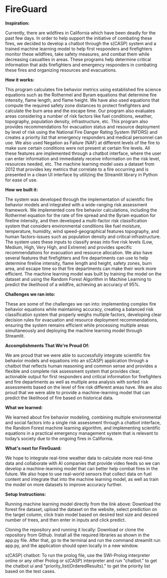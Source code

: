 # FireGuard

**Inspiration:**

Currently, there are wildfires in California which have been deadly for the past few days. In order to help support the initiative of combating these fires, we decided to develop a chatbot through the s(CASP) system and a trained machine learning model to help first responders and firefighters monitor these wildfires, take safety measures, and combat them while decreasing casualties in areas. These programs help determine critical information that aids firefighters and emergency responders in combating these fires and organizing resources and evacuations.

**How it works:**

This program calculates fire behavior metrics using established fire science equations such as the Rothermel and Byram equations that determine fire intensity, flame length, and flame height. We have also used equations that compute the required safety zone distances to protect firefighters and calculate the burn area and the escape time. Our program also evaluates areas considering a number of risk factors like fuel conditions, weather, topography, population density, infrastructure, etc. This program also provides recommendations for evacuation status and resource deployment by level of risk using the National Fire Danger Rating System (NFDRS) and creates a priority list that emergency responders and medical personnel can use. We also used Negation as Failure (NAF) at different levels of the fire to make sure certain conditions were not present at certain fire levels. All these features are implemented through a chatbot interface, where the user can enter information and immediately receive information on the risk level, resources needed, etc. The machine learning model uses a dataset from 2012 that provides key metrics that correlate to a fire occurring and is presented in a clean UI interface by utilizing the Streamlit library in Python for ease of use.

**How we built it:**

The system was developed through the implementation of scientific fire behavior models and integrated with a wide-ranging risk assessment framework. We implemented core fire behavior calculations, including the Rothermel equation for the rate of fire spread and the Byram equation for fireline intensity, and then developed a multi-factor risk classification system that considers environmental conditions like fuel moisture, temperature, humidity, wind speed-geographical features topography, and human factors-issues such as population density and critical infrastructure. The system uses these inputs to classify areas into five risk levels (Low, Medium, High, Very High, and Extreme) and provides specific recommendations for evacuation and resource allocation. We also have several features that firefighters and fire departments can use to help determine fireline intensity, flame length and height, safety zones, burn area, and escape time so that fire departments can make their work more efficient. The machine learning model was built by training the model on the dataset and using the Random Forest Algorithm in Machine Learning to predict the likelihood of a wildfire, achieving an accuracy of 95%.

**Challenges we ran into:**

These are some of the challenges we ran into: implementing complex fire behavior equations while maintaining accuracy, creating a balanced risk classification system that properly weighs multiple factors, developing clear decision rules for evacuation and resource deployment recommendations, ensuring the system remains efficient while processing multiple areas simultaneously and deploying the machine learning model through Streamlit.

**Accomplishments That We're Proud Of:**

We are proud that we were able to successfully integrate scientific fire behavior models and equations into an s(CASP) application through a chatbot that reflects human reasoning and common sense and provides a flexible and complete risk assessment system that provides clear, actionable output for first responders and critical information for firefighters and fire departments as well as multiple area analysis with sorted risk assessments based on the level of fire risk different areas have. We are also proud that we were able to provide a machine-learning model that can predict the likelihood of fire based on historical data.

**What we learned:**

We learned about fire behavior modeling, combining multiple environmental and social factors into a single risk assessment through a chatbot interface, the Random Forest machine learning algorithm, and implementing scientific equations in a practical emergency management system that is relevant to today’s society due to the ongoing fires in California.


**What's next for FireGuard:**

We hope to integrate real-time weather data to calculate more real-time data and collaborate with AI companies that provide video feeds so we can develop a machine-learning model that can better help combat fires in the future. We also hope to use real-world sensors that collect data on fuel content and integrate that into the machine learning model, as well as train the model on more datasets to improve accuracy further.

**Setup Instructions:**

Running machine learning model directly from the link above: Download the forest fire dataset, upload the dataset on the website, select prediction on the target column, click train model based on desired test size and desired number of trees, and then enter in inputs and click predict.

Cloning the repository and running it locally: Download or clone the repository from Github. Install all the required libraries as shown in the app.py file. After that, go to the terminal and run the command streamlit run app.py, and the application should open locally in a new window.

s(CASP) chatbot: To run the prolog file, use the SWI-Prolog interpreter online or any other Prolog or s(CASP) interpreter and run "chatbot." to get the chatbot ui and "priority_list(OrderedResults)." to get the priority list based on the test cases.
